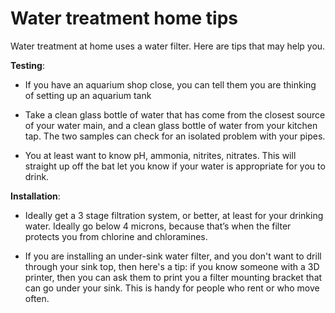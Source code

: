 <!--
source: gpt-3 + jph editing
tags: water tips
-->

# Water treatment home tips

Water treatment at home uses a water filter. Here are tips that may help you.

**Testing**:

* If you have an aquarium shop close, you can tell them you are thinking of setting up an aquarium tank

* Take a clean glass bottle of water that has come from the closest source of your water main, and a clean glass bottle of water from your kitchen tap. The two samples can check for an isolated problem with your pipes.

* You at least want to know pH, ammonia, nitrites, nitrates. This will straight up off the bat let you know if your water is appropriate for you to drink.

**Installation**:

* Ideally get a 3 stage filtration system, or better, at least for your drinking water. Ideally go below 4 microns, because that’s when the filter protects you from chlorine and chloramines.

* If you are installing an under-sink water filter, and you don't want to drill through your sink top, then here's a tip: if you know someone with a 3D printer, then you can ask them to print you a filter mounting bracket that can go under your sink. This is handy for people who rent or who move often.


